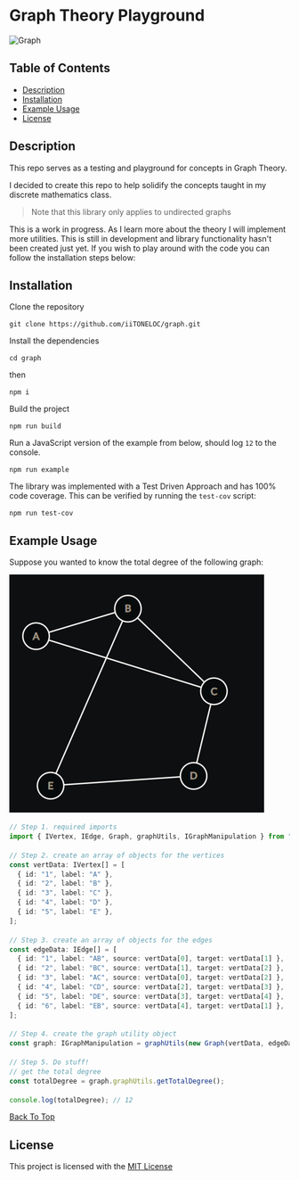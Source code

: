 # Graph Theory Playground

![Graph](https://images.unsplash.com/photo-1495592822108-9e6261896da8?ixlib=rb-4.0.3&ixid=MnwxMjA3fDB8MHxwaG90by1wYWdlfHx8fGVufDB8fHx8&auto=format&fit=crop&w=1170&q=80)

## Table of Contents

- [Description](#description)
- [Installation](#installation)
- [Example Usage](#example-usage)
- [License](#license)

## Description

This repo serves as a testing and playground for concepts in Graph Theory.

I decided to create this repo to help solidify the concepts taught in my discrete mathematics class.

> Note that this library only applies to undirected graphs

This is a work in progress. As I learn more about the theory I will implement more utilities. This is still in development and library functionality hasn't been created just yet. If you wish to play around with the code you can follow the installation steps below:

## Installation

Clone the repository

```shell
git clone https://github.com/iiTONELOC/graph.git
```

Install the dependencies

```shell
cd graph
```

then

```shell
npm i
```

Build the project

```shell
npm run build
```

Run a JavaScript version of the example from below, should log `12` to the console.

```shell
npm run example
```

The library was implemented with a Test Driven Approach and has 100% code coverage. This can be verified by running the `test-cov` script:

```shell
npm run test-cov
```

## Example Usage

Suppose you wanted to know the total degree of the following graph:

![GraphUtilsGraph](./assets/images/graphutils.png)

```typescript
// Step 1. required imports
import { IVertex, IEdge, Graph, graphUtils, IGraphManipulation } from "./lib";

// Step 2. create an array of objects for the vertices
const vertData: IVertex[] = [
  { id: "1", label: "A" },
  { id: "2", label: "B" },
  { id: "3", label: "C" },
  { id: "4", label: "D" },
  { id: "5", label: "E" },
];

// Step 3. create an array of objects for the edges
const edgeData: IEdge[] = [
  { id: "1", label: "AB", source: vertData[0], target: vertData[1] },
  { id: "2", label: "BC", source: vertData[1], target: vertData[2] },
  { id: "3", label: "AC", source: vertData[0], target: vertData[2] },
  { id: "4", label: "CD", source: vertData[2], target: vertData[3] },
  { id: "5", label: "DE", source: vertData[3], target: vertData[4] },
  { id: "6", label: "EB", source: vertData[4], target: vertData[1] },
];

// Step 4. create the graph utility object
const graph: IGraphManipulation = graphUtils(new Graph(vertData, edgeData));

// Step 5. Do stuff!
// get the total degree
const totalDegree = graph.graphUtils.getTotalDegree();

console.log(totalDegree); // 12
```

[Back To Top](#graph-theory-playground)

## License

This project is licensed with the [MIT License](./LICENSE#the-mit-license-mit)
